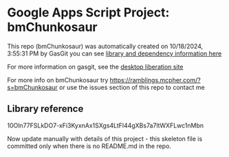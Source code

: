 # Google Apps Script Project: bmChunkosaur
This repo (bmChunkosaur) was automatically created on 10/18/2024, 3:55:31 PM by GasGit
you can see [library and dependency information here](dependencies.md)

For more information on gasgit, see the [desktop liberation site](https://ramblings.mcpher.com/drive-sdk-and-github/migrategasgit/ "desktop liberation")

For more info on bmChunkosaur try https://ramblings.mcpher.com/?s=bmChunkosaur or use the issues section of this repo to contact me
## Library reference
10Oln77FSLkDO7-xFi3KyxnAx1SXgs4LtFl44gXBs7a7ltWXFLwc1nMbn

Now update manually with details of this project - this skeleton file is committed only when there is no README.md in the repo.